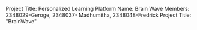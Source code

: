 Project Title: Personalized Learning Platform
Name: Brain Wave
Members: 2348029-Geroge, 2348037- Madhumitha, 2348048-Fredrick 
Project Title: "BrainWave"
